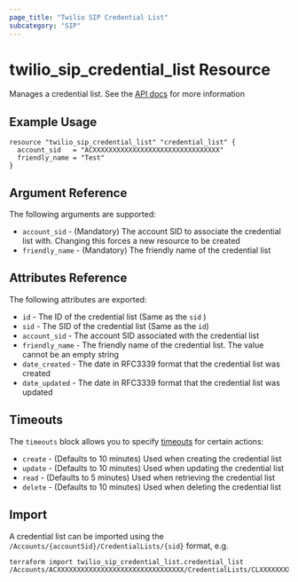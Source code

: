 ```yaml
---
page_title: "Twilio SIP Credential List"
subcategory: "SIP"
---
```


# twilio_sip_credential_list Resource

Manages a credential list. See the [API docs](https://www.twilio.com/docs/voice/sip/api/sip-credentiallist-resource) for more information

## Example Usage

```hcl
resource "twilio_sip_credential_list" "credential_list" {
  account_sid   = "ACXXXXXXXXXXXXXXXXXXXXXXXXXXXXXXXX"
  friendly_name = "Test"
}
```

## Argument Reference

The following arguments are supported:

- `account_sid` - (Mandatory) The account SID to associate the credential list with. Changing this forces a new resource to be created
- `friendly_name` - (Mandatory) The friendly name of the credential list

## Attributes Reference

The following attributes are exported:

- `id` - The ID of the credential list (Same as the `sid` )
- `sid` - The SID of the credential list (Same as the `id`)
- `account_sid` - The account SID associated with the credential list
- `friendly_name` - The friendly name of the credential list. The value cannot be an empty string
- `date_created` - The date in RFC3339 format that the credential list was created
- `date_updated` - The date in RFC3339 format that the credential list was updated

## Timeouts

The `timeouts` block allows you to specify [timeouts](https://www.terraform.io/docs/configuration/resources.html#timeouts) for certain actions:

- `create` - (Defaults to 10 minutes) Used when creating the credential list
- `update` - (Defaults to 10 minutes) Used when updating the credential list
- `read` - (Defaults to 5 minutes) Used when retrieving the credential list
- `delete` - (Defaults to 10 minutes) Used when deleting the credential list

## Import

A credential list can be imported using the `/Accounts/{accountSid}/CredentialLists/{sid}` format, e.g.

```shell
terraform import twilio_sip_credential_list.credential_list /Accounts/ACXXXXXXXXXXXXXXXXXXXXXXXXXXXXXXXX/CredentialLists/CLXXXXXXXXXXXXXXXXXXXXXXXXXXXXXXXX
```
